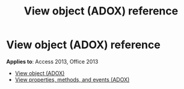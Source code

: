 ﻿---
title: View object (ADOX) reference
TOCTitle: View object (ADOX)
ms:assetid: 62222c5e-61b6-4984-9b24-b5fcf1d90861
ms:mtpsurl: https://msdn.microsoft.com/library/JJ249366(v=office.15)
ms:contentKeyID: 48545231
ms.date: 09/18/2015
mtps_version: v=office.15
---

# View object (ADOX) reference

**Applies to**: Access 2013, Office 2013

- [View object (ADOX)](view-object-adox.md)
- [View properties, methods, and events (ADOX)](view-properties-methods-and-events-adox.md)

